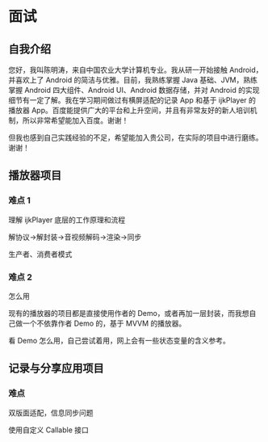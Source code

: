 # 面试

## 自我介绍

您好，我叫陈明涛，来自中国农业大学计算机专业。我从研一开始接触 Android，并喜欢上了 Android 的简洁与优雅。目前，我熟练掌握 Java 基础、JVM，熟练掌握 Android 四大组件、Android UI、Android 数据存储，并对 Android 的实现细节有一定了解。我在学习期间做过有横屏适配的记录 App 和基于 ijkPlayer 的播放器 App。百度能提供广大的平台和上升空间，并且有非常友好的新人培训机制，所以非常希望能加入百度。谢谢！

但我也感到自己实践经验的不足，希望能加入贵公司，在实际的项目中进行磨练。谢谢！

## 播放器项目

### 难点 1

理解 ijkPlayer 底层的工作原理和流程

解协议->解封装->音视频解码->渲染->同步

生产者、消费者模式

### 难点 2

怎么用

现有的播放器的项目都是直接使用作者的 Demo，或者再加一层封装，而我想自己做一个不依靠作者 Demo 的，基于 MVVM 的播放器。

看 Demo 怎么用，自己尝试着用，网上会有一些状态变量的含义参考。

## 记录与分享应用项目

### 难点

双版面适配，信息同步问题

使用自定义 Callable 接口
